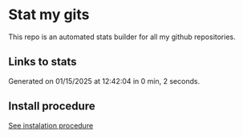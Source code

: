 # Stat my gits

This repo is an automated stats builder for all my github repositories.

## Links to stats


Generated on 01/15/2025 at 12:42:04 in 0 min, 2 seconds.

## Install procedure

[See instalation procedure](./src/install.md)
